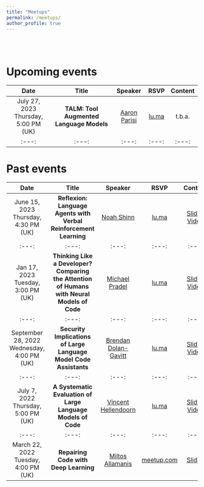 ```yaml
---
title: "Meetups"
permalink: /meetups/
author_profile: true
---
```


<br>
<br>

Upcoming events
====

| Date | Title | Speaker | RSVP | Content |
| :---: | :---: | :---: | :---: | :---: |
| July 27, 2023<br>Thursday, 5:00 PM (UK) | **TALM: Tool Augmented Language Models** | [Aaron Parisi](https://www.linkedin.com/in/aaron-parisi-3b5130116) | [lu.ma](https://lu.ma/mw5ppi46) | t.b.a. |
| :---: | :---: | :---: | :---: | :---: | :---: | :---: |

[comment]: <> (t.b.a.)

Past events
====

| Date | Title | Speaker | RSVP | Content |
| :---: | :---: | :---: | :---: | :---: |
| June 15, 2023<br>Thursday, 4:30 PM (UK) | **Reflexion: Language Agents with Verbal Reinforcement Learning** | [Noah Shinn](https://noahshinn.com/) | [lu.ma](https://lu.ma/435fmttp) | [Slides](/files/2023_06_15_noah_shinn.pdf) [Video](https://www.youtube.com/watch?v=kKNx64AmzwU) |
| :---: | :---: | :---: | :---: | :---: |
| Jan 17, 2023<br>Tuesday, 3:00 PM (UK) | **Thinking Like a Developer? Comparing the Attention of Humans with Neural Models of Code** | [Michael Pradel](https://software-lab.org/people/Michael_Pradel.html) | [lu.ma](https://lu.ma/us1o8niz?tk=1D6y50) | [Slides](/files/2023_17_1_michael_pradel.pdf) [Video](https://www.youtube.com/watch?v=XKGV4JnQZJk&t=164s)  |
| :---: | :---: | :---: | :---: | :---: |
| September 28, 2022<br>Wednesday, 4:00 PM (UK) | **Security Implications of Large Language Model Code Assistants** | [Brendan Dolan-Gavitt](https://moyix.net/) | [lu.ma](https://lu.ma/vi5w46ng) | [Slides](/files/2022_9_28_brendan_dolan_gavitt.pdf) [Video](https://www.youtube.com/watch?v=FG1r6KiqBBM) |
| :---: | :---: | :---: | :---: | :---: | :---: | :---: |
| July 7, 2022<br>Thursday, 5:00 PM (UK) | **A Systematic Evaluation of Large Language Models of Code** | [Vincent Hellendoorn](http://vhellendoorn.github.io/) | [lu.ma](https://lu.ma/k21b6ro2) | [Slides](/files/2022_7_7_vincent_hellendoorn.pdf) [Video](https://www.youtube.com/watch?v=Oj_G_BMC6vU) |
| :---: | :---: | :---: | :---: | :---: | :---: | :---: |
| March 22, 2022<br>Tuesday, 4:00 PM (UK) | **Repairing Code with Deep Learning** | [Miltos Allamanis](https://miltos.allamanis.com/) | [meetup.com](https://www.meetup.com/ai4code-meetup/events/284488330/) | [Slides](/files/2022_3_22_allamanis.pdf) |
